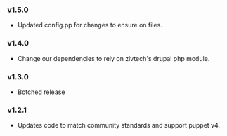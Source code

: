 ### v1.5.0
- Updated config.pp for changes to ensure on files.

### v1.4.0

- Change our dependencies to rely on zivtech's drupal php module.

### v1.3.0

- Botched release

### v1.2.1

 - Updates code to match community standards and support puppet v4.
